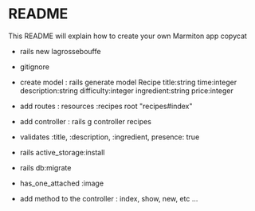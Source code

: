 # README

This README will explain how to create your own Marmiton app copycat

* rails new lagrossebouffe

* gitignore

* create model : rails generate model Recipe title:string time:integer description:string difficulty:integer ingredient:string price:integer

* add routes : resources :recipes root "recipes#index"

* add controller : rails g controller recipes

* validates :title, :description, :ingredient, presence: true

* rails active_storage:install

* rails db:migrate

* has_one_attached :image

* add method to the controller : index, show, new, etc ...
